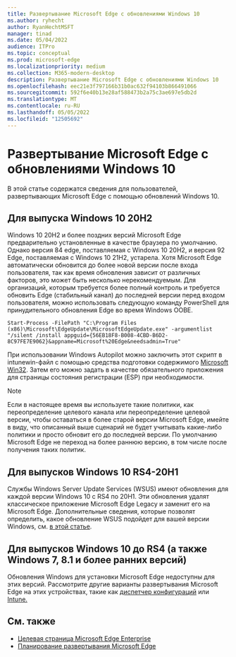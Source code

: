 ```yaml
---
title: Развертывание Microsoft Edge с обновлениями Windows 10
ms.author: ryhecht
author: RyanHechtMSFT
manager: tinad
ms.date: 05/04/2022
audience: ITPro
ms.topic: conceptual
ms.prod: microsoft-edge
ms.localizationpriority: medium
ms.collection: M365-modern-desktop
description: Развертывание Microsoft Edge с обновлениями Windows 10
ms.openlocfilehash: eec21e3f797166b31b0ac632f94103b866491066
ms.sourcegitcommit: 592f6e40b13e28af588473b2a75c3ae697e5db2d
ms.translationtype: MT
ms.contentlocale: ru-RU
ms.lasthandoff: 05/05/2022
ms.locfileid: "12505692"
---
```

# <a name="deploy-microsoft-edge-with-windows-10-updates"></a>Развертывание Microsoft Edge с обновлениями Windows 10

В этой статье содержатся сведения для пользователей, развертывающих Microsoft Edge с помощью обновлений Windows 10.

## <a name="for-windows-10-release-20h2"></a>Для выпуска Windows 10 20H2

Windows 10 20H2 и более поздних версий Microsoft Edge предварительно установленные в качестве браузера по умолчанию. Однако версия 84 edge, поставляемая с Windows 10 20H2, и версия 92 Edge, поставляемая с Windows 10 21H2, устарела. Хотя Microsoft Edge автоматически обновится до более новой версии после входа пользователя, так как время обновления зависит от различных факторов, это может быть несколько нерекомендуемым. Для организаций, которым требуется более полный контроль и требуется обновить Edge (стабильный канал) до последней версии перед входом пользователя, можно использовать следующую команду PowerShell для принудительного обновления Edge во время Windows OOBE.

`Start-Process -FilePath "C:\Program Files (x86)\Microsoft\EdgeUpdate\MicrosoftEdgeUpdate.exe" -argumentlist "/silent /install appguid={56EB18F8-B008-4CBD-B6D2-8C97FE7E9062}&appname=Microsoft%20Edge&needsadmin=True"`

При использовании Windows Autopilot можно заключить этот скрипт в intunewin-файл с помощью средства подготовки содержимого [Microsoft Win32](/mem/intune/apps/apps-win32-prepare). Затем его можно задать в качестве обязательного приложения для страницы состояния регистрации (ESP) при необходимости.

> [!NOTE]
> Если в настоящее время вы используете такие [](/deployedge/microsoft-edge-update-policies#target-channel-override) политики, как переопределение целевого канала или переопределение целевой версии, чтобы оставаться в более старой версии Microsoft Edge, имейте в виду, что описанный выше сценарий не будет учитывать какие-либо политики и просто обновит его до последней версии.[](/deployedge/microsoft-edge-update-policies#targetversionprefix) По умолчанию Microsoft Edge не переход на более раннюю версию, в том числе после получения таких политик.

## <a name="for-windows-10-releases-rs4-through-20h1"></a>Для выпусков Windows 10 RS4-20H1

Службы Windows Server Update Services (WSUS) имеют обновления для каждой версии Windows 10 с RS4 по 20H1. Эти обновления удалят классическое приложение Microsoft Edge Legacy и заменит его на Microsoft Edge. Дополнительные сведения, которые позволят определить, какое обновление WSUS подойдет для вашей версии Windows, см. [в этой статье](https://support.microsoft.com/topic/update-in-wsus-for-the-new-microsoft-edge-for-windows-10-version-1809-1903-1909-and-2004-october-29-2020-b4980418-4ec4-dee7-3b17-1c6499bd127c).

## <a name="for-windows-10-releases-prior-to-rs4-and-windows-7-81-and-earlier"></a>Для выпусков Windows 10 до RS4 (а также Windows 7, 8.1 и более ранних версий)

Обновления Windows для установки Microsoft Edge недоступны для этих версий. Рассмотрите другие варианты развертывания Microsoft Edge на этих устройствах, такие как [диспетчер конфигураций](/configmgr/apps/deploy-use/deploy-edge?bc=https%3a%2f%2fdocs.microsoft.com%2fDeployEdge%2fbreadcrumb%2ftoc.json&toc=https%3a%2f%2fdocs.microsoft.com%2fDeployEdge%2ftoc.json) или [Intune.](/intune/apps/apps-windows-edge/?bc=https%3a%2f%2fdocs.microsoft.com%2fDeployEdge%2fbreadcrumb%2ftoc.json&toc=https%3a%2f%2fdocs.microsoft.com%2fDeployEdge%2ftoc.json)

## <a name="see-also"></a>См. также

- [Целевая страница Microsoft Edge Enterprise](https://aka.ms/EdgeEnterprise)
- [Планирование развертывания Microsoft Edge](deploy-edge-plan-deployment.md)
